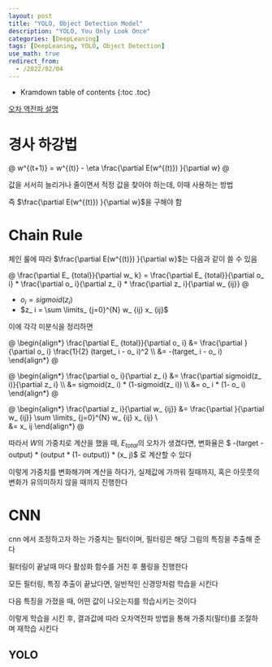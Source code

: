 ```yaml
---
layout: post
title: "YOLO, Object Detection Model" 
description: "YOLO, You Only Look Once"
categories: [DeepLeaning]
tags: [DeepLeaning, YOLO, Object Detection]
use_math: true
redirect_from:
  - /2022/02/04
---
```


* Kramdown table of contents
{:toc .toc} 

[오차 역전파 설명](https://wikidocs.net/37406)

# 경사 하강법

@
w^{(t+1)} = w^{(t)} - \eta \frac{\partial E(w^{(t)}) }{\partial w}
@

값을 서서히 늘리거나 줄이면서 적정 값을 찾아야 하는데, 이때 사용하는 방법

즉 $\frac{\partial E(w^{(t)}) }{\partial w}$을 구해야 함

# Chain Rule

체인 룰에 따라 $\frac{\partial E(w^{(t)}) }{\partial w}$는 다음과 같이 쓸 수 있음

@
\frac{\partial E_ {total}}{\partial w_ k} = \frac{\partial E_ {total}}{\partial o_ i} * \frac{\partial o_ i}{\partial z_ i} * \frac{\partial z_ i}{\partial w_ {ij}}
@

- $o_ i = sigmoid(z_ i)$
- $z_ i = \sum \limits_ {j=0}^{N} w_ {ij} x_ {ij}$

이에 각각 미분식을 정리하면

@
\begin{align\*}
\frac{\partial E_ {total}}{\partial o_ i} &= \frac{\partial }{\partial o_ i} \frac{1}{2} (target_ i - o_ i)^2 \\\ 
&= -(target_ i - o_ i)
\end{align\*}
@

@
\begin{align\*}
\frac{\partial o_ i}{\partial z_ i} &= \frac{\partial sigmoid(z_ i)}{\partial z_ i} \\\ 
&= sigmoid(z_ i) * (1-sigmoid(z_ i)) \\\ 
&= o_ i * (1- o_ i)
\end{align\*}
@

@
\begin{align\*}
\frac{\partial z_ i}{\partial w_ {ij}} &= \frac{\partial }{\partial w_ {ij}} \sum \limits_ {j=0}^{N} w_ {ij} x_ {ij} \\\
&= x_ ij
\end{align\*}
@

따라서 $W$의 가중치로 계산을 했을 때, $E_ {total}$의 오차가 생겼다면, 변화율은 $ -(target - output) * (output * (1- output)) * (x_ j)$ 로 계산할 수 있다

이렇게 가중치를 변화해가며 계산을 하다가, 실제값에 가까워 질때까지, 혹은 아웃풋의 변화가 유의미하지 않을 때까지 진행한다

# CNN

cnn 에서 조정하고자 하는 가중치는 필터이며, 필터링은 해당 그림의 특징을 추출해 준다

필터링이 끝날때 마다 활성화 함수를 거친 후 풀링을 진행한다

모든 필터링, 특징 추출이 끝났다면, 일반적인 신경망처럼 학습을 시킨다

다음 특징을 가졌을 때, 어떤 값이 나오는지를 학습시키는 것이다

이렇게 학습을 시킨 후, 결과값에 따라 오차역전파 방법을 통해 가중치(필터)를 조절하며 재학습 시킨다

## YOLO
